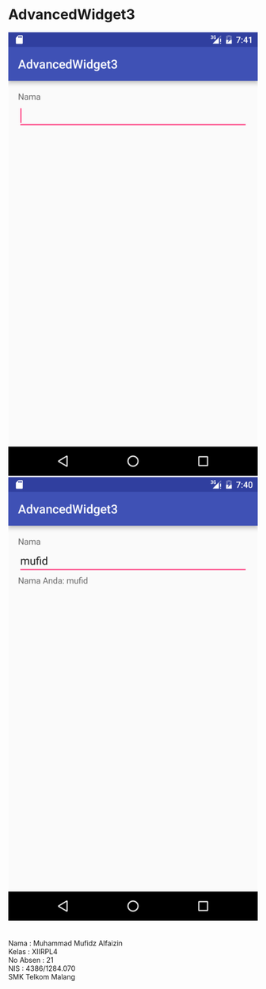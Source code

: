 # AdvancedWidget3
![](https://github.com/mufidfaizin/AdvancedWidget3/blob/master/advancedwidget3(2).png)
![](https://github.com/mufidfaizin/AdvancedWidget3/blob/master/advancedwidget3.png)
<br><br><br>
Nama : Muhammad Mufidz Alfaizin <br>
Kelas : XIIRPL4 <br>
No Absen : 21 <br>
NIS : 4386/1284.070 <br>
SMK Telkom Malang <br>
